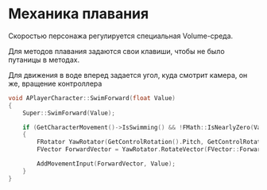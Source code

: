 # Механика плавания

Скоростью персонажа регулируется специальная Volume-среда.

Для методов плавания задаются свои клавиши, чтобы не было путаницы в методах.

Для движения в воде вперед задается угол, куда смотрит камера, он же, вращение контроллера

```c++
void APlayerCharacter::SwimForward(float Value)
{
	Super::SwimForward(Value);

	if (GetCharacterMovement()->IsSwimming() && !FMath::IsNearlyZero(Value, 1e-6f))
	{
		FRotator YawRotator(GetControlRotation().Pitch, GetControlRotation().Yaw, 0.0f);
		FVector ForwardVector = YawRotator.RotateVector(FVector::ForwardVector);

		AddMovementInput(ForwardVector, Value);
	}
}
```
